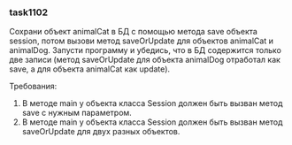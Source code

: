 
### task1102

Сохрани объект animalCat в БД с помощью метода save объекта session, потом вызови метод saveOrUpdate для объектов
animalCat и animalDog. Запусти программу и убедись, что в БД содержится только две записи (метод saveOrUpdate для
объекта animalDog отработал как save, а для объекта animalCat как update).


Требования:
1.	В методе main у объекта класса Session должен быть вызван метод save с нужным параметром.
2.	В методе main у объекта класса Session должен быть вызван метод saveOrUpdate для двух разных объектов.


